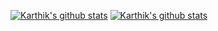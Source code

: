 [![Karthik's github stats](https://github-readme-stats.vercel.app/api?username=GabrielCSTR&show_icons=true&theme=dark&line_height=33)](https://github.com/GabrielCSTR)
[![Karthik's github stats](https://github-readme-stats.vercel.app/api/top-langs/?username=GabrielCSTR&hide=html&theme=dark&line_height=33)](https://github.com/GabrielCSTR)
